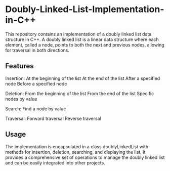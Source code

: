 # Doubly-Linked-List-Implementation-in-C++
This repository contains an implementation of a doubly linked list data structure in C++. A doubly linked list is a linear data structure where each element, called a node, points to both the next and previous nodes, allowing for traversal in both directions.

Features
---

Insertion:
At the beginning of the list
At the end of the list
After a specified node
Before a specified node

Deletion:
From the beginning of the list
From the end of the list
Specific nodes by value

Search:
Find a node by value

Traversal:
Forward traversal
Reverse traversal

Usage
---
The implementation is encapsulated in a class doublyLinkedList with methods for insertion, deletion, searching, and displaying the list. It provides a comprehensive set of operations to manage the doubly linked list and can be easily integrated into other projects.
